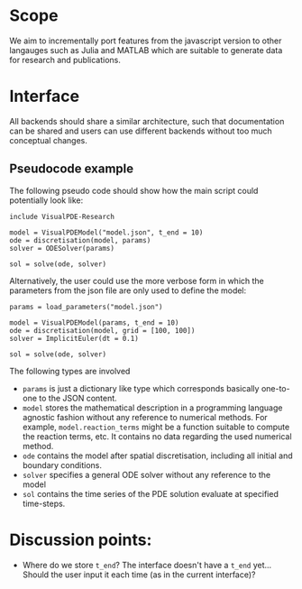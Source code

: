 # Scope

We aim to incrementally port features from the javascript version to other langauges
such as Julia and MATLAB which are suitable to generate data for research and publications.

# Interface 

All backends should share a similar architecture, such that documentation can be shared 
and users can use different backends without too much conceptual changes. 

## Pseudocode example 

The following pseudo code should show how the main script could potentially look like:

```
include VisualPDE-Research

model = VisualPDEModel("model.json", t_end = 10)
ode = discretisation(model, params) 
solver = ODESolver(params)

sol = solve(ode, solver)
```

Alternatively, the user could use the more verbose form in which the parameters from the json file are only used to define the model:

```
params = load_parameters("model.json")

model = VisualPDEModel(params, t_end = 10)
ode = discretisation(model, grid = [100, 100])
solver = ImplicitEuler(dt = 0.1)

sol = solve(ode, solver)
```


The following types are involved
- `params` is just a dictionary like type which corresponds basically one-to-one to the JSON content.
- `model` stores the mathematical description in a programming language agnostic fashion without any reference to numerical methods. For example, `model.reaction_terms` might be a function suitable to compute the reaction terms, etc. It contains no data regarding the used numerical method.  
- `ode` contains the model after spatial discretisation, including all initial and boundary conditions.
- `solver` specifies a general ODE solver without any reference to the model
- `sol` contains the time series of the PDE solution evaluate at specified time-steps.

# Discussion points:

- Where do we store `t_end`? The interface doesn't have a `t_end` yet... Should the user input it each time (as in the current interface)?